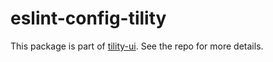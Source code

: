 # eslint-config-tility

This package is part of [tility-ui](https://github.com/v1ctr/tility-ui). See the repo for more details.
